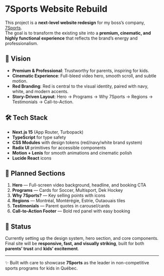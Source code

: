 # 7Sports Website Rebuild

This project is a **next-level website redesign** for my boss’s company, [7Sports](https://www.7sports.info).  
The goal is to transform the existing site into a **premium, cinematic, and highly functional experience** that reflects the brand’s energy and professionalism.

## 🚀 Vision
- **Premium & Professional**: Trustworthy for parents, inspiring for kids.  
- **Cinematic Experience**: Full-bleed video hero, smooth scroll, and subtle motion.  
- **Red Branding**: Red is central to the visual identity, paired with navy, white, and modern accents.  
- **Story-Driven Layout**: Hero → Programs → Why 7Sports → Regions → Testimonials → Call-to-Action.  

## 🛠️ Tech Stack
- **Next.js 15** (App Router, Turbopack)  
- **TypeScript** for type safety  
- **CSS Modules** with design tokens (red/navy/white brand system)  
- **Radix UI** primitives for accessible components  
- **Motion + Lenis** for smooth animations and cinematic polish  
- **Lucide React** icons  

## 📂 Planned Sections
1. **Hero** — Full-screen video background, headline, and booking CTA  
2. **Programs** — Cards for Soccer, Multisport, Dek Hockey  
3. **Why 7Sports?** — Key selling points with icons  
4. **Regions** — Montréal, Montérégie, Estrie, Outaouais tiles  
5. **Testimonials** — Parent quotes in carousel/cards  
6. **Call-to-Action Footer** — Bold red panel with easy booking  

## 📌 Status
Currently setting up the design system, hero section, and core components.  
Final site will be **responsive, fast, and visually striking**, built for both **parents’ trust** and **kids’ excitement**.

---

✨ Built with care to showcase **7Sports** as the leader in non-competitive sports programs for kids in Québec.
